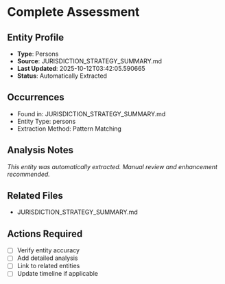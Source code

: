 # Complete Assessment

## Entity Profile
- **Type**: Persons
- **Source**: JURISDICTION_STRATEGY_SUMMARY.md
- **Last Updated**: 2025-10-12T03:42:05.590665
- **Status**: Automatically Extracted

## Occurrences
- Found in: JURISDICTION_STRATEGY_SUMMARY.md
- Entity Type: persons
- Extraction Method: Pattern Matching

## Analysis Notes
*This entity was automatically extracted. Manual review and enhancement recommended.*

## Related Files
- JURISDICTION_STRATEGY_SUMMARY.md

## Actions Required
- [ ] Verify entity accuracy
- [ ] Add detailed analysis
- [ ] Link to related entities
- [ ] Update timeline if applicable
